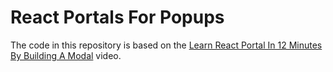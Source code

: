 # React Portals For Popups

The code in this repository is based on the
[Learn React Portal In 12 Minutes By Building A Modal](https://youtu.be/LyLa7dU5tp8)
video.
